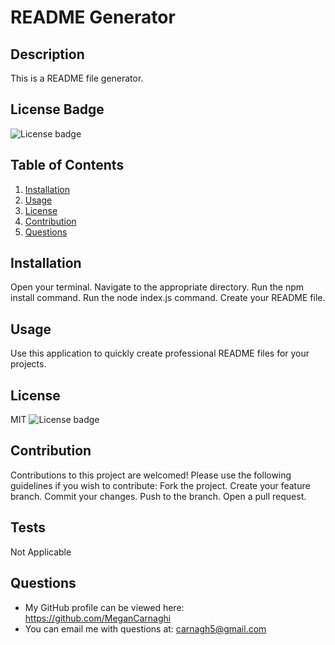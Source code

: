 # README Generator

  ## Description
  This is a README file generator.

  ## License Badge
  ![License badge](https://img.shields.io/badge/license-MIT-green)

  ## Table of Contents
  1. [Installation](#Installation)
  2. [Usage](#Usage)
  3. [License](#License)
  4. [Contribution](#Contribution)
  5. [Questions](#Questions)

  ## Installation
  Open your terminal. Navigate to the appropriate directory. Run the npm install command. Run the node index.js command. Create your README file.

  ## Usage
  Use this application to quickly create professional README files for your projects.

  ## License
  MIT  ![License badge](https://img.shields.io/badge/license-MIT-green)

  ## Contribution
  Contributions to this project are welcomed! Please use the following guidelines if you wish to contribute: Fork the project. Create your feature branch. Commit your changes. Push to the branch. Open a pull request.

  ## Tests
  Not Applicable

  ## Questions
  * My GitHub profile can be viewed here: https://github.com/MeganCarnaghi
  * You can email me with questions at: carnagh5@gmail.com